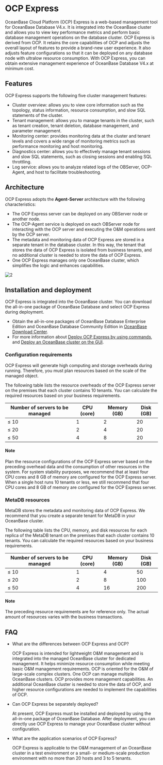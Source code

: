 # OCP Express

OceanBase Cloud Platform (OCP) Express is a web-based management tool for OceanBase Database V4.x. It is integrated into the OceanBase cluster and allows you to view key performance metrics and perform basic database management operations on the database cluster. OCP Express is derived from OCP. It retains the core capabilities of OCP and adjusts the overall layout of features to provide a brand-new user experience. It also adjusts feature configurations so that it can be deployed on any database node with ultralow resource consumption. With OCP Express, you can obtain extensive management experience of OceanBase Database V4.x at minimum cost.

## Features

OCP Express supports the following five cluster management features:

* Cluster overview: allows you to view core information such as the topology, status information, resource consumption, and slow SQL statements of the cluster.
* Tenant management: allows you to manage tenants in the cluster, such as tenant creation, tenant deletion, database management, and parameter management.
* Monitoring center: provides monitoring data at the cluster and tenant levels and covers a wide range of monitoring metrics such as performance monitoring and host monitoring.
* Diagnostics center: allows you to effectively manage tenant sessions and slow SQL statements, such as closing sessions and enabling SQL throttling.
* Log service: allows you to analyze related logs of the OBServer, OCP-Agent, and host to facilitate troubleshooting.

## Architecture

OCP Express adopts the **Agent-Server** architecture with the following characteristics:

* The OCP Express server can be deployed on any OBServer node or another node.
* The OCP-Agent service is deployed on each OBServer node for interacting with the OCP server and executing the O&M operations sent by the OCP server.
* The metadata and monitoring data of OCP Express are stored in a separate tenant in the database cluster. In this way, the tenant that stores the data of OCP Express is isolated from business tenants, and no additional cluster is needed to store the data of OCP Express.
* One OCP Express manages only one OceanBase cluster, which simplifies the logic and enhances capabilities.

![2](https://obbusiness-private.oss-cn-shanghai.aliyuncs.com/doc/img/ocp/410/ocpexpress-11.png)

## Installation and deployment

OCP Express is integrated into the OceanBase cluster. You can download the all-in-one package of OceanBase Database and select OCP Express during deployment.

* Obtain the all-in-one packages of OceanBase Database Enterprise Edition and OceanBase Database Community Edition in [OceanBase Download Center](https://www.oceanbase.com/softwarecenter).
* For more information about [Deploy OCP Express by using commands](https://www.oceanbase.com/docs/community-obd-cn-10000000001690027), and [Deploy an OceanBase cluster on the GUI](https://www.oceanbase.com/docs/community-obd-cn-10000000001690695).

### Configuration requirements

OCP Express will generate high computing and storage overheads during running. Therefore, you must plan resources based on the scale of the managed object.

The following table lists the resource overheads of the OCP Express server on the premises that each cluster contains 10 tenants. You can calculate the required resources based on your business requirements.

| Number of servers to be managed | CPU (core) | Memory (GB) | Disk (GB) |
|---|----|---|---|
| ≤ 10 | 1 | 2 | 20 |
| ≤ 20 | 2 | 4 | 20 |
| ≤ 50 | 4 | 8 | 20 |

<main id="notice" type='explain'>
<h4>Note</h4>
<p>Plan the resource configurations of the OCP Express server based on the preceding overhead data and the consumption of other resources in the system. For system stability purposes, we recommend that at least four CPU cores and 8 GB of memory are configured for the OCP Express server. When a single host runs 10 tenants or less, we still recommend that four CPU cores and 8 GB of memory are configured for the OCP Express server. </p>
</main>

### MetaDB resources

MetaDB stores the metadata and monitoring data of OCP Express. We recommend that you create a separate tenant for MetaDB in your OceanBase cluster.

The following table lists the CPU, memory, and disk resources for each replica of the MetaDB tenant on the premises that each cluster contains 10 tenants. You can calculate the required resources based on your business requirements.

| Number of servers to be managed | CPU (core) | Memory (GB) | Disk (GB) |
|---|----|---|---|
| ≤ 10 | 1 | 4 | 50 |
| ≤ 20 | 2 | 8 | 100 |
| ≤ 50 | 4 | 16 | 200 |

<main id="notice" type='explain'>
<h4>Note</h4>
<p>The preceding resource requirements are for reference only. The actual amount of resources varies with the business transactions. </p>
</main>

## FAQ

* What are the differences between OCP Express and OCP?

   OCP Express is intended for lightweight O&M management and is integrated into the managed OceanBase cluster for dedicated management. It helps minimize resource consumption while meeting basic O&M management requirements. OCP is oriented for the O&M of large-scale complex clusters. One OCP can manage multiple OceanBase clusters. OCP provides more management capabilities. An additional OceanBase cluster is needed to store the data of OCP, and higher resource configurations are needed to implement the capabilities of OCP.

* Can OCP Express be separately deployed?

   At present, OCP Express must be installed and deployed by using the all-in-one package of OceanBase Database. After deployment, you can directly use OCP Express to manage your OceanBase cluster without configuration.

* What are the application scenarios of OCP Express?

   OCP Express is applicable to the O&M management of an OceanBase cluster in a test environment or a small- or medium-scale production environment with no more than 20 hosts and 3 to 5 tenants.